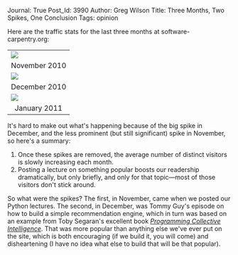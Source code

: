 Journal: True
Post_Id: 3990
Author: Greg Wilson
Title: Three Months, Two Spikes, One Conclusion
Tags: opinion

<p>Here are the traffic stats for the last three months at software-carpentry.org:</p>
<table>
<tbody>
<tr>
<td><img src="|filename|/files/2011/02/2010-11.png" /></td>
</tr>
<tr>
<td style="text-align: center;">November 2010</td>
</tr>
<tr>
<td><img src="|filename|/files/2011/02/2010-12.png" /></td>
</tr>
<tr>
<td style="text-align: center;">December 2010</td>
</tr>
<tr>
<td><img src="|filename|/files/2011/02/2011-01.png" /></td>
</tr>
<tr>
<td style="text-align: center;">January 2011</td>
</tr>
</tbody>
</table>
<p>It's hard to make out what's happening because of the big spike in December, and the less prominent (but still significant) spike in November, so here's a summary:</p>
<ol>
<li>Once these spikes are removed, the average number of distinct visitors is slowly increasing each month.</li>
<li>Posting a lecture on something popular boosts our readership dramatically, but only briefly, and only for that topic&mdash;most of those visitors don't stick around.</li>
</ol>
<p>So what were the spikes? The first, in November, came when we posted our Python lectures. The second, in December, was Tommy Guy's episode on how to build a simple recommendation engine, which in turn was based on an example from Toby Segaran's excellent book <a href="http://www.amazon.com/Programming-Collective-Intelligence-Building-Applications/dp/0596529325"><em>Programming Collective Intelligence</em></a>. That was more popular than anything else we've ever put on the site, which is both encouraging (if we build it, you will come) and disheartening (I have no idea what else to build that will be that popular).</p>
